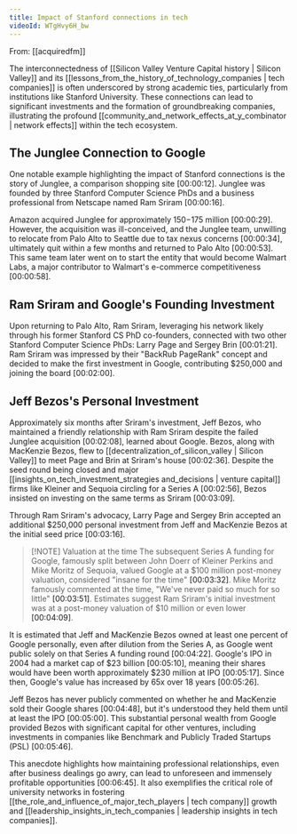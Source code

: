 ```yaml
---
title: Impact of Stanford connections in tech
videoId: WTgHvy6H_bw
---
```


From: [[acquiredfm]] <br/> 

The interconnectedness of [[Silicon Valley Venture Capital history | Silicon Valley]] and its [[lessons_from_the_history_of_technology_companies | tech companies]] is often underscored by strong academic ties, particularly from institutions like Stanford University. These connections can lead to significant investments and the formation of groundbreaking companies, illustrating the profound [[community_and_network_effects_at_y_combinator | network effects]] within the tech ecosystem.

## The Junglee Connection to Google

One notable example highlighting the impact of Stanford connections is the story of Junglee, a comparison shopping site <a class="yt-timestamp" data-t="00:00:12">[00:00:12]</a>. Junglee was founded by three Stanford Computer Science PhDs and a business professional from Netscape named Ram Sriram <a class="yt-timestamp" data-t="00:00:16">[00:00:16]</a>.

Amazon acquired Junglee for approximately $150-$175 million <a class="yt-timestamp" data-t="00:00:29">[00:00:29]</a>. However, the acquisition was ill-conceived, and the Junglee team, unwilling to relocate from Palo Alto to Seattle due to tax nexus concerns <a class="yt-timestamp" data-t="00:00:34">[00:00:34]</a>, ultimately quit within a few months and returned to Palo Alto <a class="yt-timestamp" data-t="00:00:53">[00:00:53]</a>. This same team later went on to start the entity that would become Walmart Labs, a major contributor to Walmart's e-commerce competitiveness <a class="yt-timestamp" data-t="00:00:58">[00:00:58]</a>.

## Ram Sriram and Google's Founding Investment

Upon returning to Palo Alto, Ram Sriram, leveraging his network likely through his former Stanford CS PhD co-founders, connected with two other Stanford Computer Science PhDs: Larry Page and Sergey Brin <a class="yt-timestamp" data-t="00:01:21">[00:01:21]</a>. Ram Sriram was impressed by their "BackRub PageRank" concept and decided to make the first investment in Google, contributing $250,000 and joining the board <a class="yt-timestamp" data-t="00:02:00">[00:02:00]</a>.

## Jeff Bezos's Personal Investment

Approximately six months after Sriram's investment, Jeff Bezos, who maintained a friendly relationship with Ram Sriram despite the failed Junglee acquisition <a class="yt-timestamp" data-t="00:02:08">[00:02:08]</a>, learned about Google. Bezos, along with MacKenzie Bezos, flew to [[decentralization_of_silicon_valley | Silicon Valley]] to meet Page and Brin at Sriram's house <a class="yt-timestamp" data-t="00:02:36">[00:02:36]</a>. Despite the seed round being closed and major [[insights_on_tech_investment_strategies and_decisions | venture capital]] firms like Kleiner and Sequoia circling for a Series A <a class="yt-timestamp" data-t="00:02:56">[00:02:56]</a>, Bezos insisted on investing on the same terms as Sriram <a class="yt-timestamp" data-t="00:03:09">[00:03:09]</a>.

Through Ram Sriram's advocacy, Larry Page and Sergey Brin accepted an additional $250,000 personal investment from Jeff and MacKenzie Bezos at the initial seed price <a class="yt-timestamp" data-t="00:03:16">[00:03:16]</a>.

> [!NOTE] Valuation at the time
> The subsequent Series A funding for Google, famously split between John Doerr of Kleiner Perkins and Mike Moritz of Sequoia, valued Google at a $100 million post-money valuation, considered "insane for the time" <a class="yt-timestamp" data-t="00:03:32">[00:03:32]</a>. Mike Moritz famously commented at the time, "We've never paid so much for so little" <a class="yt-timestamp" data-t="00:03:51">[00:03:51]</a>. Estimates suggest Ram Sriram's initial investment was at a post-money valuation of $10 million or even lower <a class="yt-timestamp" data-t="00:04:09">[00:04:09]</a>.

It is estimated that Jeff and MacKenzie Bezos owned at least one percent of Google personally, even after dilution from the Series A, as Google went public solely on that Series A funding round <a class="yt-timestamp" data-t="00:04:22">[00:04:22]</a>. Google's IPO in 2004 had a market cap of $23 billion <a class="yt-timestamp" data-t="00:05:10">[00:05:10]</a>, meaning their shares would have been worth approximately $230 million at IPO <a class="yt-timestamp" data-t="00:05:17">[00:05:17]</a>. Since then, Google's value has increased by 65x over 18 years <a class="yt-timestamp" data-t="00:05:26">[00:05:26]</a>.

Jeff Bezos has never publicly commented on whether he and MacKenzie sold their Google shares <a class="yt-timestamp" data-t="00:04:48">[00:04:48]</a>, but it's understood they held them until at least the IPO <a class="yt-timestamp" data-t="00:05:00">[00:05:00]</a>. This substantial personal wealth from Google provided Bezos with significant capital for other ventures, including investments in companies like Benchmark and Publicly Traded Startups (PSL) <a class="yt-timestamp" data-t="00:05:46">[00:05:46]</a>.

This anecdote highlights how maintaining professional relationships, even after business dealings go awry, can lead to unforeseen and immensely profitable opportunities <a class="yt-timestamp" data-t="00:06:45">[00:06:45]</a>. It also exemplifies the critical role of university networks in fostering [[the_role_and_influence_of_major_tech_players | tech company]] growth and [[leadership_insights_in_tech_companies | leadership insights in tech companies]].